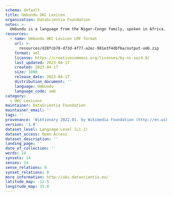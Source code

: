 ```yaml
---
schema: default
title: Umbundu UKC Lexicon
organization: DataScientia Foundation
notes: >-
  Umbundu is a language from the Niger-Congo family, spoken in Africa. The UKC Lexicon of Umbundu is represented as a lexico-semantic network. It consists of words, word senses, synsets, as well as sense-level and synset-level relationships.
resources:
  - name: Umbundu UKC Lexicon LMF format
    url: >-
      resources/d28fcb78-d73d-4f77-a2ec-981e3f4dbf6a/output-umb.zip
    format: xml
    license: https://creativecommons.org/licenses/by-nc-sa/4.0/
    last_updated: 2023-04-17
    created: 2023-04-17
    size: 1800
    release_date: 2023-04-17
    distribution_document: ''
    language: Umbundu
    language_code: umb
category:
  - UKC Lexicons
maintainer: DataScientia Foundation
maintainer_email: ''
tags: ''
provenance: 'Wiktionary 2022.01. by Wikimedia Foundation (http://en.wiktionary.org); CogNet 2.1 by Khuyagbaatar Batsuren, National University of Mongolia (http://cognet.ukc.disi.unitn.it); Princeton WordNet 2.1 by Princeton University (https://wordnet.princeton.edu)'
version: '1.0'
dataset_level: Language Level (L1-2)
dataset_access: Open Access
dataset_description: ''
landing_page: ''
date_of_collection: ''
words: 14
synsets: 14
senses: 14
sense_relations: 0
synset_relations: 0
more_information: http://ukc.datascientia.eu/
latitude_map: -12.5
longitude_map: 15.0
---
```

